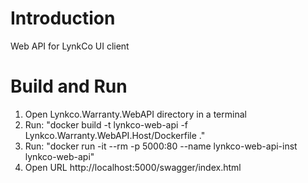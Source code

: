 # Introduction

Web API for LynkCo UI client

# Build and Run

1. Open Lynkco.Warranty.WebAPI directory in a terminal
2. Run: "docker build -t lynkco-web-api -f Lynkco.Warranty.WebAPI.Host/Dockerfile ."
3. Run: "docker run -it --rm -p 5000:80 --name lynkco-web-api-inst lynkco-web-api"
4. Open URL http://localhost:5000/swagger/index.html
